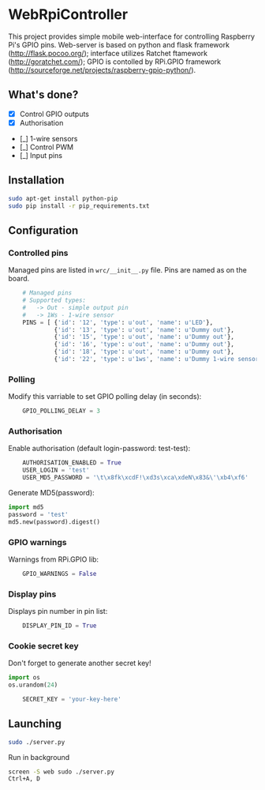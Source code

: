 WebRpiController
================

This project provides simple mobile web-interface for controlling Raspberry Pi's GPIO pins.
Web-server is based on python and flask framework (http://flask.pocoo.org/); interface utilizes Ratchet ftamework (http://goratchet.com/); GPIO is contolled by RPi.GPIO framework (http://sourceforge.net/projects/raspberry-gpio-python/).

What's done?
------------
- [X] Control GPIO outputs
- [X] Authorisation
- [_] 1-wire sensors
- [_] Control PWM
- [_] Input pins


Installation
------------
```bash
sudo apt-get install python-pip
sudo pip install -r pip_requirements.txt
```

Configuration
-------------
### Controlled pins
Managed pins are listed in `wrc/__init__.py` file. Pins are named as on the board.
```python
    # Managed pins
    # Supported types:
    #   -> Out - simple output pin
    #   -> 1Ws - 1-wire sensor
    PINS = [ {'id': '12', 'type': u'out', 'name': u'LED'},
             {'id': '13', 'type': u'out', 'name': u'Dummy out'},
             {'id': '15', 'type': u'out', 'name': u'Dummy out'}, 
             {'id': '16', 'type': u'out', 'name': u'Dummy out'},
             {'id': '18', 'type': u'out', 'name': u'Dummy out'},
             {'id': '22', 'type': u'1ws', 'name': u'Dummy 1-wire sensor', 'unit': u'deg'}, ]
```

### Polling
Modify this varriable to set GPIO polling delay (in seconds):
```python
    GPIO_POLLING_DELAY = 3
```

### Authorisation
Enable authorisation (default login-password: test-test):
```python
    AUTHORISATION_ENABLED = True
    USER_LOGIN = 'test'
    USER_MD5_PASSWORD = '\t\x8fk\xcdF!\xd3s\xca\xdeN\x83&\'\xb4\xf6' 
```

Generate MD5(password):
```python
import md5
password = 'test'
md5.new(password).digest()
```

### GPIO warnings
Warnings from RPi.GPIO lib:
```python
    GPIO_WARNINGS = False
```

### Display pins
Displays pin number in pin list:
```python
    DISPLAY_PIN_ID = True
```

### Cookie secret key
Don't forget to generate another secret key!
```python
import os
os.urandom(24)
```

```python
    SECRET_KEY = 'your-key-here'
```


Launching
---------
```bash
sudo ./server.py
```

Run in background
```bash
screen -S web sudo ./server.py
Ctrl+A, D
```